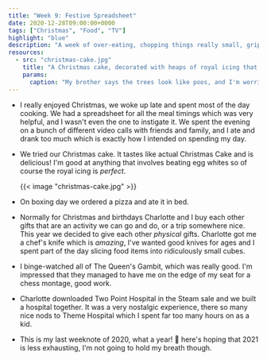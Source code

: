 ```yaml
---
title: "Week 9: Festive Spreadsheet"
date: 2020-12-28T09:00:00+0000
tags: ["Christmas", "Food", "TV"]
highlight: "blue"
description: "A week of over-eating, chopping things really small, gripping chess montages, and building hospitals."
resources:
  - src: "christmas-cake.jpg"
    title: "A Christmas cake, decorated with heaps of royal icing that looks like snow. Small green trees made from pistachio paste are scattered across the top, with two wooden stags peeking around them"
    params:
      caption: "My brother says the trees look like poos, and I'm worried about his diet now"
---
```


  * I really enjoyed Christmas, we woke up late and spent most of the day cooking. We had a spreadsheet for all the meal timings which was very helpful, and I wasn't even the one to instigate it. We spent the evening on a bunch of different video calls with friends and family, and I ate and drank too much which is exactly how I intended on spending my day.

  * We tried our Christmas cake. It tastes like actual Christmas Cake and is delicious! I'm good at anything that involves beating egg whites so of course the royal icing is _perfect_.

    {{< image "christmas-cake.jpg" >}}

  * On boxing day we ordered a pizza and ate it in bed.

  * Normally for Christmas and birthdays Charlotte and I buy each other gifts that are an activity we can go and do, or a trip somewhere nice. This year we decided to give each other _physical_ gifts. Charlotte got me a chef's knife which is _amazing_, I've wanted good knives for ages and I spent part of the day slicing food items into ridiculously small cubes.

  * I binge-watched all of The Queen's Gambit, which was really good. I'm impressed that they managed to have me on the edge of my seat for a chess montage, good work.

  * Charlotte downloaded Two Point Hospital in the Steam sale and we built a hospital together. It was a very nostalgic experience, there so many nice nods to Theme Hospital which I spent far too many hours on as a kid.

  * This is my last weeknote of 2020, what a year! :grimacing: here's hoping that 2021 is less exhausting, I'm not going to hold my breath though.

